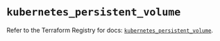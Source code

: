# `kubernetes_persistent_volume`

Refer to the Terraform Registry for docs: [`kubernetes_persistent_volume`](https://registry.terraform.io/providers/hashicorp/kubernetes/2.31.0/docs/resources/persistent_volume).
